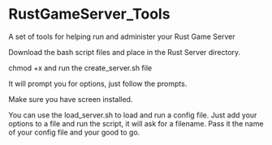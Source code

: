 # RustGameServer_Tools
A set of tools for helping run and administer your Rust Game Server

Download the bash script files and place in the Rust Server directory. 

chmod +x and run the create_server.sh file

It will prompt you for options, just follow the prompts.

Make sure you have screen installed.

You can use the load_server.sh to load and run a config file.
Just add your options to a file and run the script, it will ask for a filename. 
Pass it the name of your config file and your good to go.

